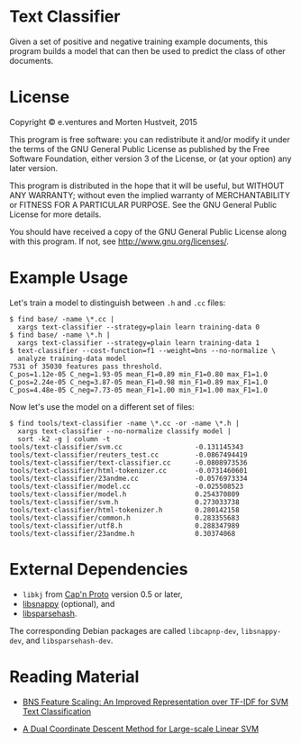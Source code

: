 Text Classifier
===============

Given a set of positive and negative training example documents, this program
builds a model that can then be used to predict the class of other documents.

# License

Copyright © e.ventures and Morten Hustveit, 2015

This program is free software: you can redistribute it and/or modify it under
the terms of the GNU General Public License as published by the Free Software
Foundation, either version 3 of the License, or (at your option) any later
version.

This program is distributed in the hope that it will be useful, but WITHOUT ANY
WARRANTY; without even the implied warranty of MERCHANTABILITY or FITNESS FOR A
PARTICULAR PURPOSE.  See the GNU General Public License for more details.

You should have received a copy of the GNU General Public License along with
this program.  If not, see <http://www.gnu.org/licenses/>.

# Example Usage

Let's train a model to distinguish between `.h` and `.cc` files:

    $ find base/ -name \*.cc |
      xargs text-classifier --strategy=plain learn training-data 0
    $ find base/ -name \*.h |
      xargs text-classifier --strategy=plain learn training-data 1
    $ text-classifier --cost-function=f1 --weight=bns --no-normalize \
      analyze training-data model
    7531 of 35030 features pass threshold.
    C_pos=1.12e-05 C_neg=1.93-05 mean_F1=0.89 min_F1=0.80 max_F1=1.0
    C_pos=2.24e-05 C_neg=3.87-05 mean_F1=0.98 min_F1=0.89 max_F1=1.0
    C_pos=4.48e-05 C_neg=7.73-05 mean_F1=1.00 min_F1=1.00 max_F1=1.0

Now let's use the model on a different set of files:

    $ find tools/text-classifier -name \*.cc -or -name \*.h |
      xargs text-classifier --no-normalize classify model |
      sort -k2 -g | column -t
    tools/text-classifier/svm.cc                  -0.131145343
    tools/text-classifier/reuters_test.cc         -0.0867494419
    tools/text-classifier/text-classifier.cc      -0.0808973536
    tools/text-classifier/html-tokenizer.cc       -0.0731460601
    tools/text-classifier/23andme.cc              -0.0576973334
    tools/text-classifier/model.cc                -0.025508523
    tools/text-classifier/model.h                 0.254370809
    tools/text-classifier/svm.h                   0.273033738
    tools/text-classifier/html-tokenizer.h        0.280142158
    tools/text-classifier/common.h                0.283355683
    tools/text-classifier/utf8.h                  0.288347989
    tools/text-classifier/23andme.h               0.30374068

# External Dependencies

  * `libkj` from [Cap'n Proto](https://github.com/sandstorm-io/capnproto) version 0.5 or later,
  * [libsnappy](https://google.github.io/snappy/) (optional), and
  * [libsparsehash](https://github.com/sparsehash/sparsehash).

The corresponding Debian packages are called `libcapnp-dev`, `libsnappy-dev`,
and `libsparsehash-dev`.

# Reading Material

* [BNS Feature Scaling: An Improved Representation over TF-IDF for SVM Text Classification](http://www.hpl.hp.com/techreports/2007/HPL-2007-32R1.pdf)

* [A Dual Coordinate Descent Method for Large-scale Linear SVM](https://www.csie.ntu.edu.tw/~cjlin/papers/cddual.pdf)
